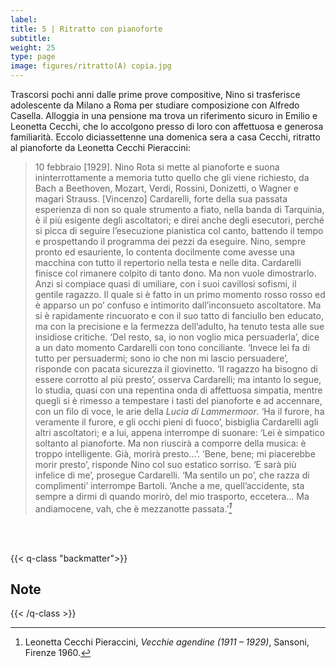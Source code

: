 ```yaml
---
label:
title: 5 | Ritratto con pianoforte
subtitle:
weight: 25
type: page
image: figures/ritratto(A) copia.jpg
---
```

Trascorsi pochi anni dalle prime prove compositive, Nino si trasferisce adolescente da Milano a Roma per studiare composizione con Alfredo Casella. Alloggia in una pensione ma trova un riferimento sicuro in Emilio e Leonetta Cecchi, che lo accolgono presso di loro con affettuosa e generosa familiarità. Eccolo diciassettenne una domenica sera a casa Cecchi, ritratto al pianoforte da Leonetta Cecchi Pieraccini:

>10 febbraio [1929]. Nino Rota si mette al pianoforte e suona ininterrottamente a memoria tutto quello che gli viene richiesto, da Bach a Beethoven, Mozart, Verdi, Rossini, Donizetti, o Wagner e magari Strauss. [Vincenzo] Cardarelli, forte della sua passata esperienza di non so quale strumento a fiato, nella banda di Tarquinia, è il più esigente degli ascoltatori; e direi anche degli esecutori, perché si picca di seguire l’esecuzione pianistica col canto, battendo il tempo e prospettando il programma dei pezzi da eseguire. Nino, sempre pronto ed esauriente, lo contenta docilmente come avesse una macchina con tutto il repertorio nella testa e nelle dita. Cardarelli finisce col rimanere colpito di tanto dono. Ma non vuole dimostrarlo. Anzi si compiace quasi di umiliare, con i suoi cavillosi sofismi, il gentile ragazzo. Il quale si è fatto in un primo momento rosso rosso ed è apparso un po’ confuso e intimorito dall’inconsueto ascoltatore. Ma si è rapidamente rincuorato e con il suo tatto di fanciullo ben educato, ma con la precisione e la fermezza dell’adulto, ha tenuto testa alle sue insidiose critiche. ‘Del resto, sa, io non voglio mica persuaderla’, dice a un dato momento Cardarelli con tono conciliante. ‘Invece lei fa di tutto per persuadermi; sono io che non mi lascio persuadere’, risponde con pacata sicurezza il giovinetto. ‘Il ragazzo ha bisogno di essere corrotto al più presto’, osserva Cardarelli; ma intanto lo segue, lo studia, quasi con una repentina onda di affettuosa simpatia, mentre quegli si è rimesso a tempestare i tasti del pianoforte e ad accennare, con un filo di voce, le arie della *Lucia di Lammermoor*. ‘Ha il furore, ha veramente il furore, e gli occhi pieni di fuoco’, bisbiglia Cardarelli agli altri ascoltatori; e a lui, appena interrompe di suonare: ‘Lei è simpatico soltanto al pianoforte. Ma non riuscirà a comporre della musica: è troppo intelligente. Già, morirà presto…’. ‘Bene, bene; mi piacerebbe morir presto’, risponde Nino col suo estatico sorriso. ‘E sarà più infelice di me’, prosegue Cardarelli. ‘Ma sentilo un po’, che razza di complimenti’ interrompe Bartoli. ‘Anche a me, quell’accidente, sta sempre a dirmi di quando morirò, del mio trasporto, eccetera… Ma andiamocene, vah, che è mezzanotte passata.’*[^1]*

<br>
<br>

{{< q-class "backmatter">}}
## Note
{{< /q-class >}}

[^1]: Leonetta Cecchi Pieraccini, *Vecchie agendine (1911 – 1929)*, Sansoni, Firenze 1960.

